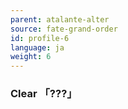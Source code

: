 ```yaml
---
parent: atalante-alter
source: fate-grand-order
id: profile-6
language: ja
weight: 6
---
```


### Clear 「???」
